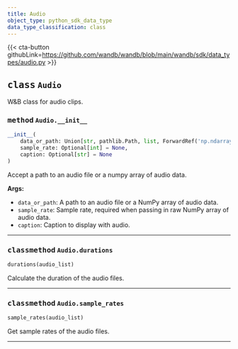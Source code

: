 ```yaml
---
title: Audio
object_type: python_sdk_data_type
data_type_classification: class
---
```


{{< cta-button githubLink=https://github.com/wandb/wandb/blob/main/wandb/sdk/data_types/audio.py >}}




## <kbd>class</kbd> `Audio`
W&B class for audio clips. 

### <kbd>method</kbd> `Audio.__init__`

```python
__init__(
    data_or_path: Union[str, pathlib.Path, list, ForwardRef('np.ndarray')],
    sample_rate: Optional[int] = None,
    caption: Optional[str] = None
)
```

Accept a path to an audio file or a numpy array of audio data. 



**Args:**
 
 - `data_or_path`:  A path to an audio file or a NumPy array of audio data. 
 - `sample_rate`:  Sample rate, required when passing in raw NumPy array of audio data. 
 - `caption`:  Caption to display with audio. 




---



### <kbd>classmethod</kbd> `Audio.durations`

```python
durations(audio_list)
```

Calculate the duration of the audio files. 

---



### <kbd>classmethod</kbd> `Audio.sample_rates`

```python
sample_rates(audio_list)
```

Get sample rates of the audio files. 

---

